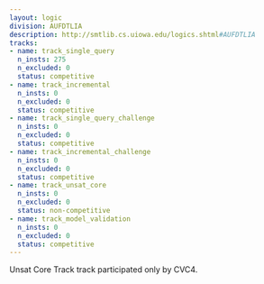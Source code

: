 ```yaml
---
layout: logic
division: AUFDTLIA
description: http://smtlib.cs.uiowa.edu/logics.shtml#AUFDTLIA
tracks:
- name: track_single_query
  n_insts: 275
  n_excluded: 0
  status: competitive
- name: track_incremental
  n_insts: 0
  n_excluded: 0
  status: competitive
- name: track_single_query_challenge
  n_insts: 0
  n_excluded: 0
  status: competitive
- name: track_incremental_challenge
  n_insts: 0
  n_excluded: 0
  status: competitive
- name: track_unsat_core
  n_insts: 0
  n_excluded: 0
  status: non-competitive
- name: track_model_validation
  n_insts: 0
  n_excluded: 0
  status: competitive
---
```

Unsat Core Track track participated only by CVC4.
